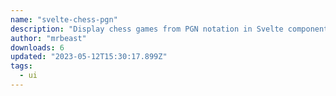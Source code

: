```yaml
---
name: "svelte-chess-pgn"
description: "Display chess games from PGN notation in Svelte components."
author: "mrbeast"
downloads: 6
updated: "2023-05-12T15:30:17.899Z"
tags: 
  - ui
---
```

